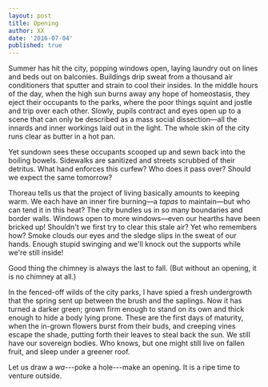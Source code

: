 ```yaml
---
layout: post
title: Opening
author: XX
date: '2016-07-04'
published: true
---
```

Summer has hit the city, popping windows open, laying laundry out on lines and beds out on balconies. Buildings drip sweat from a thousand air conditioners that sputter and strain to cool their insides. In the middle hours of the day, when the high sun burns away any hope of homeostasis, they eject their occupants to the parks, where the poor things squint and jostle and trip over each other. Slowly, pupils contract and eyes open up to a scene that can only be described as a mass social dissection—all the innards and inner workings laid out in the light. The whole skin of the city runs clear as butter in a hot pan. <!--more-->

Yet sundown sees these occupants scooped up and sewn back into the boiling bowels. Sidewalks are sanitized and streets scrubbed of their detritus. What hand enforces this curfew? Who does it pass over? Should we expect the same tomorrow?

Thoreau tells us that the project of living basically amounts to keeping warm. We each have an inner fire burning—a _tapas_ to maintain—but who can tend it in this heat? The city bundles us in so many boundaries and border walls. Windows open to more windows—even our hearths have been bricked up! Shouldn't we first try to clear this stale air? Yet who remembers how? Smoke clouds our eyes and the sledge slips in the sweat of our hands. Enough stupid swinging and we'll knock out the supports while we're still inside!

Good thing the chimney is always the last to fall. (But without an opening, it is no chimney at all.)

In the fenced-off wilds of the city parks, I have spied a fresh undergrowth that the spring sent up between the brush and the saplings. Now it has turned a darker green; grown firm enough to stand on its own and thick enough to hide a body lying prone. These are the first days of maturity, when the in-grown flowers burst from their buds, and creeping vines escape the shade, putting forth their leaves to steal back the sun. We still have our sovereign bodies. Who knows, but one might still live on fallen fruit, and sleep under a greener roof.

Let us draw a _wa_---poke a hole---make an opening. It is a ripe time to venture outside.
